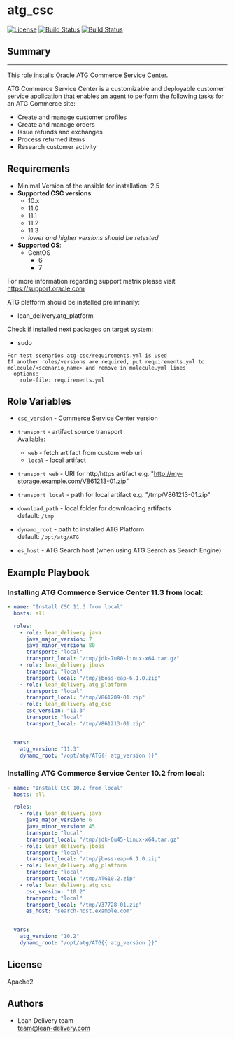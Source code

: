 atg_csc
=========
[![License](https://img.shields.io/badge/license-Apache-green.svg?style=flat)](https://raw.githubusercontent.com/lean-delivery/ansible-role-atg-csc/master/LICENSE)
[![Build Status](https://travis-ci.org/lean-delivery/ansible-role-atg-csc.svg?branch=master)](https://travis-ci.org/lean-delivery/ansible-role-atg-csc)
[![Build Status](https://gitlab.com/lean-delivery/ansible-role-atg-csc/badges/master/build.svg)](https://gitlab.com/lean-delivery/ansible-role-atg-csc)

## Summary
--------------

This role installs Oracle ATG Commerce Service Center.   

ATG Commerce Service Center is a customizable and deployable customer service application that enables an agent to perform the following tasks for an ATG Commerce site:   

- Create and manage customer profiles
- Create and manage orders
- Issue refunds and exchanges
- Process returned items
- Research customer activity


Requirements
--------------

 - Minimal Version of the ansible for installation: 2.5
 - **Supported CSC versions**:
   - 10.x
   - 11.0
   - 11.1
   - 11.2
   - 11.3
   - _lower and higher versions should be retested_
 - **Supported OS**:
   - CentOS
     - 6
     - 7

For more information regarding support matrix please visit <https://support.oracle.com>

ATG platform should be installed preliminarily:
  - lean_delivery.atg_platform


Check if installed next packages on target system:
  - sudo


```
For test scenarios atg-csc/requirements.yml is used  
If another roles/versions are required, put requirements.yml to molecule/<scenario_name> and remove in molecule.yml lines  
  options:  
    role-file: requirements.yml
```


Role Variables
--------------

  - `csc_version` - Commerce Service Center version
  - `transport` - artifact source transport  
     Available:
      - `web` - fetch artifact from custom web uri
      - `local` - local artifact

  - `transport_web` - URI for http/https artifact  e.g. "http://my-storage.example.com/V861213-01.zip"
  - `transport_local` - path for local artifact e.g. "/tmp/V861213-01.zip"

  - `download_path` - local folder for downloading artifacts  
    default: `/tmp`

  - `dynamo_root` - path to installed ATG Platform  
    default: `/opt/atg/ATG`

  - `es_host` - ATG Search host (when using ATG Search as Search Engine)


Example Playbook
----------------

### Installing ATG Commerce Service Center 11.3 from local:
```yaml
- name: "Install CSC 11.3 from local"
  hosts: all

  roles:
    - role: lean_delivery.java
      java_major_version: 7
      java_minor_version: 80
      transport: "local"
      transport_local: "/tmp/jdk-7u80-linux-x64.tar.gz"
    - role: lean_delivery.jboss
      transport: "local"
      transport_local: "/tmp/jboss-eap-6.1.0.zip"
    - role: lean_delivery.atg_platform
      transport: "local"
      transport_local: "/tmp/V861209-01.zip"
    - role: lean_delivery.atg_csc
      csc_version: "11.3"
      transport: "local"
      transport_local: "/tmp/V861213-01.zip"


  vars:
    atg_version: "11.3"
    dynamo_root: "/opt/atg/ATG{{ atg_version }}"

```

### Installing ATG Commerce Service Center 10.2 from local:
```yaml
- name: "Install CSC 10.2 from local"
  hosts: all

  roles:
    - role: lean_delivery.java
      java_major_version: 6
      java_minor_version: 45
      transport: "local"
      transport_local: "/tmp/jdk-6u45-linux-x64.tar.gz"
    - role: lean_delivery.jboss
      transport: "local"
      transport_local: "/tmp/jboss-eap-6.1.0.zip"
    - role: lean_delivery.atg_platform
      transport: "local"
      transport_local: "/tmp/ATG10.2.zip"
    - role: lean_delivery.atg_csc
      csc_version: "10.2"
      transport: "local"
      transport_local: "/tmp/V37728-01.zip"
      es_host: "search-host.example.com"


  vars:
    atg_version: "10.2"
    dynamo_root: "/opt/atg/ATG{{ atg_version }}"

```


## License

Apache2

## Authors

  - Lean Delivery team  
    <team@lean-delivery.com>
